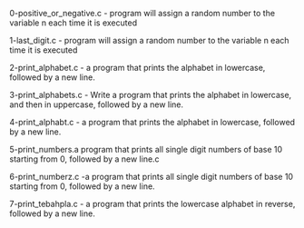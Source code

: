 0-positive_or_negative.c - program will assign a random number to the variable n each time it is executed 

1-last_digit.c - program will assign a random number to the variable n each time it is executed

2-print_alphabet.c - a program that prints the alphabet in lowercase, followed by a new line.

3-print_alphabets.c - Write a program that prints the alphabet in lowercase, and then in uppercase, followed by a new line.

4-print_alphabt.c - a program that prints the alphabet in lowercase, followed by a new line.

5-print_numbers.a program that prints all single digit numbers of base 10 starting from 0, followed by a new line.c

6-print_numberz.c -a program that prints all single digit numbers of base 10 starting from 0, followed by a new line.


7-print_tebahpla.c - a program that prints the lowercase alphabet in reverse, followed by a new line.